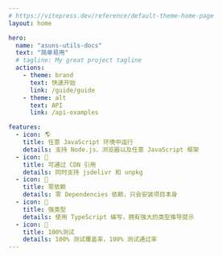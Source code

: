 ```yaml
---
# https://vitepress.dev/reference/default-theme-home-page
layout: home

hero:
  name: "asuns-utils-docs"
  text: "简单易用"
  # tagline: My great project tagline
  actions:
    - theme: brand
      text: 快速开始
      link: /guide/guide
    - theme: alt
      text: API
      link: /api-examples

features:
  - icon: 🌎
    title: 任意 JavaScript 环境中运行
    details: 支持 Node.js、浏览器以及任意 JavaScript 框架
  - icon: 📡
    title: 可通过 CDN 引用
    details: 同时支持 jsdelivr 和 unpkg
  - icon: 💫
    title: 零依赖
    details: 零 Dependencies 依赖，只会安装项目本身
  - icon: 🦾
    title: 强类型
    details: 使用 TypeScript 编写，拥有强大的类型推导提示
  - icon: 💯
    title: 100%测试
    details: 100% 测试覆盖率，100% 测试通过率
---
```


